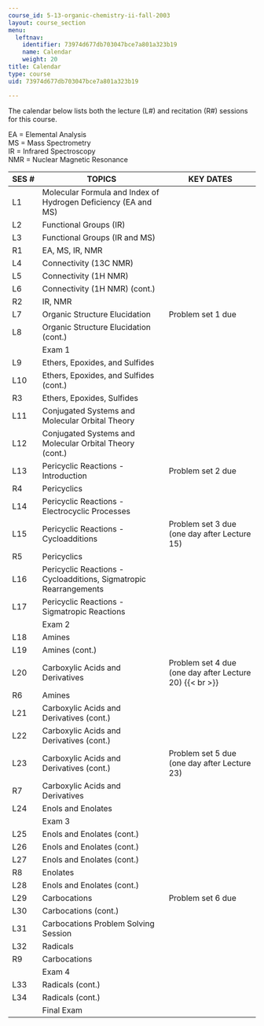 ```yaml
---
course_id: 5-13-organic-chemistry-ii-fall-2003
layout: course_section
menu:
  leftnav:
    identifier: 73974d677db703047bce7a801a323b19
    name: Calendar
    weight: 20
title: Calendar
type: course
uid: 73974d677db703047bce7a801a323b19

---
```


The calendar below lists both the lecture (L#) and recitation (R#) sessions for this course.

EA = Elemental Analysis  
MS = Mass Spectrometry  
IR = Infrared Spectroscopy  
NMR = Nuclear Magnetic Resonance

| SES # | TOPICS | KEY DATES |
| --- | --- | --- |
| L1 | Molecular Formula and Index of Hydrogen Deficiency (EA and MS) |  |
| L2 | Functional Groups (IR) |  |
| L3 | Functional Groups (IR and MS) |  |
| R1 | EA, MS, IR, NMR |  |
| L4 | Connectivity (13C NMR) |  |
| L5 | Connectivity (1H NMR) |  |
| L6 | Connectivity (1H NMR) (cont.) |  |
| R2 | IR, NMR |  |
| L7 | Organic Structure Elucidation | Problem set 1 due |
| L8 | Organic Structure Elucidation (cont.) |  |
|  | Exam 1 |  |
| L9 | Ethers, Epoxides, and Sulfides |  |
| L10 | Ethers, Epoxides, and Sulfides (cont.) |  |
| R3 | Ethers, Epoxides, Sulfides |  |
| L11 | Conjugated Systems and Molecular Orbital Theory |  |
| L12 | Conjugated Systems and Molecular Orbital Theory (cont.) |  |
| L13 | Pericyclic Reactions - Introduction | Problem set 2 due |
| R4 | Pericyclics |  |
| L14 | Pericyclic Reactions - Electrocyclic Processes |  |
| L15 | Pericyclic Reactions - Cycloadditions | Problem set 3 due (one day after Lecture 15) |
| R5 | Pericyclics |  |
| L16 | Pericyclic Reactions - Cycloadditions, Sigmatropic Rearrangements |  |
| L17 | Pericyclic Reactions - Sigmatropic Reactions |  |
|  | Exam 2 |  |
| L18 | Amines |  |
| L19 | Amines (cont.) |  |
| L20 | Carboxylic Acids and Derivatives | Problem set 4 due (one day after Lecture 20)  {{< br >}} |
| R6 | Amines |  |
| L21 | Carboxylic Acids and Derivatives (cont.) |  |
| L22 | Carboxylic Acids and Derivatives (cont.) |  |
| L23 | Carboxylic Acids and Derivatives (cont.) | Problem set 5 due (one day after Lecture 23) |
| R7 | Carboxylic Acids and Derivatives |  |
| L24 | Enols and Enolates |  |
|  | Exam 3 |  |
| L25 | Enols and Enolates (cont.) |  |
| L26 | Enols and Enolates (cont.) |  |
| L27 | Enols and Enolates (cont.) |  |
| R8 | Enolates |  |
| L28 | Enols and Enolates (cont.) |  |
| L29 | Carbocations | Problem set 6 due |
| L30 | Carbocations (cont.) |  |
| L31 | Carbocations Problem Solving Session |  |
| L32 | Radicals |  |
| R9 | Carbocations |  |
|  | Exam 4 |  |
| L33 | Radicals (cont.) |  |
| L34 | Radicals (cont.) |  |
|  | Final Exam |